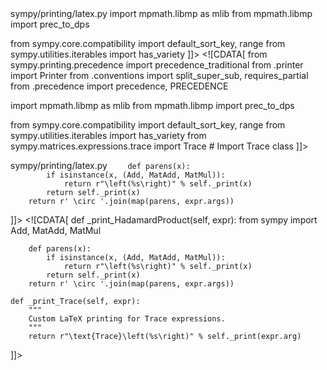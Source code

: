 <change>
<file change-number-for-this-file="1">sympy/printing/latex.py</file>
<original line-count="43" no-ellipsis="true"><![CDATA[
from sympy.printing.precedence import precedence_traditional
from .printer import Printer
from .conventions import split_super_sub, requires_partial
from .precedence import precedence, PRECEDENCE

import mpmath.libmp as mlib
from mpmath.libmp import prec_to_dps

from sympy.core.compatibility import default_sort_key, range
from sympy.utilities.iterables import has_variety
]]></original>
<modified no-ellipsis="true"><![CDATA[
from sympy.printing.precedence import precedence_traditional
from .printer import Printer
from .conventions import split_super_sub, requires_partial
from .precedence import precedence, PRECEDENCE

import mpmath.libmp as mlib
from mpmath.libmp import prec_to_dps

from sympy.core.compatibility import default_sort_key, range
from sympy.utilities.iterables import has_variety
from sympy.matrices.expressions.trace import Trace  # Import Trace class
]]></modified>
</change>

<change>
<file change-number-for-this-file="2">sympy/printing/latex.py</file>
<original line-count="10" no-ellipsis="true"><![CDATA[
    def _print_HadamardProduct(self, expr):
        from sympy import Add, MatAdd, MatMul

        def parens(x):
            if isinstance(x, (Add, MatAdd, MatMul)):
                return r"\left(%s\right)" % self._print(x)
            return self._print(x)
        return r' \circ '.join(map(parens, expr.args))
]]></original>
<modified no-ellipsis="true"><![CDATA[
    def _print_HadamardProduct(self, expr):
        from sympy import Add, MatAdd, MatMul

        def parens(x):
            if isinstance(x, (Add, MatAdd, MatMul)):
                return r"\left(%s\right)" % self._print(x)
            return self._print(x)
        return r' \circ '.join(map(parens, expr.args))
    
    def _print_Trace(self, expr):
        """
        Custom LaTeX printing for Trace expressions.
        """
        return r"\text{Trace}\left(%s\right)" % self._print(expr.arg)
]]></modified>
</change>